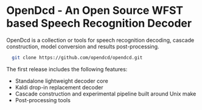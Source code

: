 OpenDcd - An Open Source WFST based Speech Recognition Decoder
=================


OpenDcd is a collection or tools for speech recognition decoding, cascade construction,
model conversion and results post-processing.

````bash
  git clone https://github.com/opendcd/opendcd.git
````

The first release includes the following features:

  - Standalone lightweight decoder core
  - Kaldi drop-in replacement decoder
  - Cascade construction and experimental pipeline built around Unix make
  - Post-processing tools
